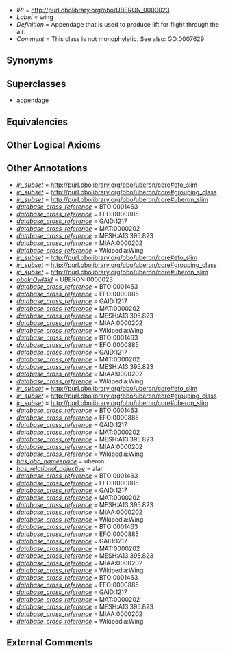  * *IRI* = http://purl.obolibrary.org/obo/UBERON_0000023
 * *Label* = wing
 * *Definition* = Appendage that is used to produce lift for flight through the air.
 * *Comment* = This class is not monophyletic. See also: GO:0007629

## Synonyms


## Superclasses

 * [appendage](../../UBERON/26/UBERON_0000026.md)

## Equivalencies


## Other Logical Axioms


## Other Annotations

 * *[in_subset](../../et/oboInOwl#inSubset.md)* = http://purl.obolibrary.org/obo/uberon/core#efo_slim
 * *[in_subset](../../et/oboInOwl#inSubset.md)* = http://purl.obolibrary.org/obo/uberon/core#grouping_class
 * *[in_subset](../../et/oboInOwl#inSubset.md)* = http://purl.obolibrary.org/obo/uberon/core#uberon_slim
 * *[database_cross_reference](../../ef/oboInOwl#hasDbXref.md)* = BTO:0001463
 * *[database_cross_reference](../../ef/oboInOwl#hasDbXref.md)* = EFO:0000885
 * *[database_cross_reference](../../ef/oboInOwl#hasDbXref.md)* = GAID:1217
 * *[database_cross_reference](../../ef/oboInOwl#hasDbXref.md)* = MAT:0000202
 * *[database_cross_reference](../../ef/oboInOwl#hasDbXref.md)* = MESH:A13.395.823
 * *[database_cross_reference](../../ef/oboInOwl#hasDbXref.md)* = MIAA:0000202
 * *[database_cross_reference](../../ef/oboInOwl#hasDbXref.md)* = Wikipedia:Wing
 * *[in_subset](../../et/oboInOwl#inSubset.md)* = http://purl.obolibrary.org/obo/uberon/core#efo_slim
 * *[in_subset](../../et/oboInOwl#inSubset.md)* = http://purl.obolibrary.org/obo/uberon/core#grouping_class
 * *[in_subset](../../et/oboInOwl#inSubset.md)* = http://purl.obolibrary.org/obo/uberon/core#uberon_slim
 * *[oboInOwl#id](../../id/oboInOwl#id.md)* = UBERON:0000023
 * *[database_cross_reference](../../ef/oboInOwl#hasDbXref.md)* = BTO:0001463
 * *[database_cross_reference](../../ef/oboInOwl#hasDbXref.md)* = EFO:0000885
 * *[database_cross_reference](../../ef/oboInOwl#hasDbXref.md)* = GAID:1217
 * *[database_cross_reference](../../ef/oboInOwl#hasDbXref.md)* = MAT:0000202
 * *[database_cross_reference](../../ef/oboInOwl#hasDbXref.md)* = MESH:A13.395.823
 * *[database_cross_reference](../../ef/oboInOwl#hasDbXref.md)* = MIAA:0000202
 * *[database_cross_reference](../../ef/oboInOwl#hasDbXref.md)* = Wikipedia:Wing
 * *[database_cross_reference](../../ef/oboInOwl#hasDbXref.md)* = BTO:0001463
 * *[database_cross_reference](../../ef/oboInOwl#hasDbXref.md)* = EFO:0000885
 * *[database_cross_reference](../../ef/oboInOwl#hasDbXref.md)* = GAID:1217
 * *[database_cross_reference](../../ef/oboInOwl#hasDbXref.md)* = MAT:0000202
 * *[database_cross_reference](../../ef/oboInOwl#hasDbXref.md)* = MESH:A13.395.823
 * *[database_cross_reference](../../ef/oboInOwl#hasDbXref.md)* = MIAA:0000202
 * *[database_cross_reference](../../ef/oboInOwl#hasDbXref.md)* = Wikipedia:Wing
 * *[in_subset](../../et/oboInOwl#inSubset.md)* = http://purl.obolibrary.org/obo/uberon/core#efo_slim
 * *[in_subset](../../et/oboInOwl#inSubset.md)* = http://purl.obolibrary.org/obo/uberon/core#grouping_class
 * *[in_subset](../../et/oboInOwl#inSubset.md)* = http://purl.obolibrary.org/obo/uberon/core#uberon_slim
 * *[database_cross_reference](../../ef/oboInOwl#hasDbXref.md)* = BTO:0001463
 * *[database_cross_reference](../../ef/oboInOwl#hasDbXref.md)* = EFO:0000885
 * *[database_cross_reference](../../ef/oboInOwl#hasDbXref.md)* = GAID:1217
 * *[database_cross_reference](../../ef/oboInOwl#hasDbXref.md)* = MAT:0000202
 * *[database_cross_reference](../../ef/oboInOwl#hasDbXref.md)* = MESH:A13.395.823
 * *[database_cross_reference](../../ef/oboInOwl#hasDbXref.md)* = MIAA:0000202
 * *[database_cross_reference](../../ef/oboInOwl#hasDbXref.md)* = Wikipedia:Wing
 * *[has_obo_namespace](../../ce/oboInOwl#hasOBONamespace.md)* = uberon
 * *[has_relational_adjective](../../UBPROP/07/UBPROP_0000007.md)* = alar
 * *[database_cross_reference](../../ef/oboInOwl#hasDbXref.md)* = BTO:0001463
 * *[database_cross_reference](../../ef/oboInOwl#hasDbXref.md)* = EFO:0000885
 * *[database_cross_reference](../../ef/oboInOwl#hasDbXref.md)* = GAID:1217
 * *[database_cross_reference](../../ef/oboInOwl#hasDbXref.md)* = MAT:0000202
 * *[database_cross_reference](../../ef/oboInOwl#hasDbXref.md)* = MESH:A13.395.823
 * *[database_cross_reference](../../ef/oboInOwl#hasDbXref.md)* = MIAA:0000202
 * *[database_cross_reference](../../ef/oboInOwl#hasDbXref.md)* = Wikipedia:Wing
 * *[database_cross_reference](../../ef/oboInOwl#hasDbXref.md)* = BTO:0001463
 * *[database_cross_reference](../../ef/oboInOwl#hasDbXref.md)* = EFO:0000885
 * *[database_cross_reference](../../ef/oboInOwl#hasDbXref.md)* = GAID:1217
 * *[database_cross_reference](../../ef/oboInOwl#hasDbXref.md)* = MAT:0000202
 * *[database_cross_reference](../../ef/oboInOwl#hasDbXref.md)* = MESH:A13.395.823
 * *[database_cross_reference](../../ef/oboInOwl#hasDbXref.md)* = MIAA:0000202
 * *[database_cross_reference](../../ef/oboInOwl#hasDbXref.md)* = Wikipedia:Wing
 * *[database_cross_reference](../../ef/oboInOwl#hasDbXref.md)* = BTO:0001463
 * *[database_cross_reference](../../ef/oboInOwl#hasDbXref.md)* = EFO:0000885
 * *[database_cross_reference](../../ef/oboInOwl#hasDbXref.md)* = GAID:1217
 * *[database_cross_reference](../../ef/oboInOwl#hasDbXref.md)* = MAT:0000202
 * *[database_cross_reference](../../ef/oboInOwl#hasDbXref.md)* = MESH:A13.395.823
 * *[database_cross_reference](../../ef/oboInOwl#hasDbXref.md)* = MIAA:0000202
 * *[database_cross_reference](../../ef/oboInOwl#hasDbXref.md)* = Wikipedia:Wing

## External Comments


